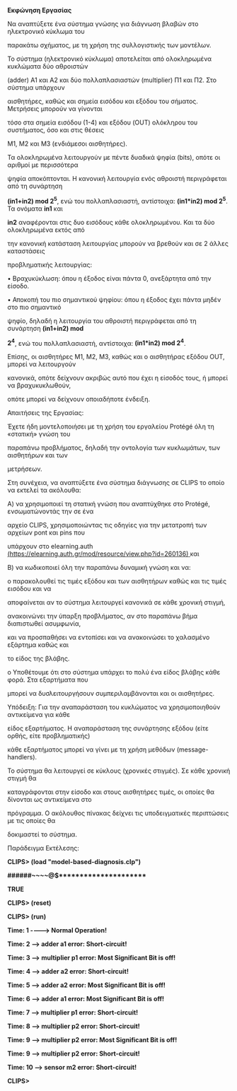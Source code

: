 **﻿Εκφώνηση Εργασίας**


Να αναπτύξετε ένα σύστημα γνώσης για διάγνωση βλαβών στο ηλεκτρονικό κύκλωμα του

παρακάτω σχήματος, με τη χρήση της συλλογιστικής των μοντέλων.


Το σύστημα (ηλεκτρονικό κύκλωμα) αποτελείται από ολοκληρωμένα κυκλώματα δύο αθροιστών

(adder) Α1 και Α2 και δύο πολλαπλασιαστών (multiplier) Π1 και Π2. Στο σύστημα υπάρχουν

αισθητήρες, καθώς και σημεία εισόδου και εξόδου του σήματος. Μετρήσεις μπορούν να γίνονται

τόσο στα σημεία εισόδου (1-4) και εξόδου (OUT) ολόκληρου του συστήματος, όσο και στις θέσεις

Μ1, Μ2 και Μ3 (ενδιάμεσοι αισθητήρες).


Τα ολοκληρωμένα λειτουργούν με πέντε δυαδικά ψηφία (bits), οπότε οι αριθμοί με περισσότερα

ψηφία αποκόπτονται. Η κανονική λειτουργία ενός αθροιστή περιγράφεται από τη συνάρτηση

<b>(in1+in2) mod 2<sup>5</sup></b>, ενώ του πολλαπλασιαστή, αντίστοιχα: <b>(in1*in2) mod 2<sup>5</sup></b>. Τα ονόματα <b>in1</b> και

**in2** αναφέρονται στις δυο εισόδους κάθε ολοκληρωμένου. Και τα δύο ολοκληρωμένα εκτός από

την κανονική κατάσταση λειτουργίας μπορούν να βρεθούν και σε 2 άλλες καταστάσεις

προβληματικής λειτουργίας:

• Βραχυκύκλωση: όπου η έξοδος είναι πάντα 0, ανεξάρτητα από την είσοδο.

• Αποκοπή του πιο σημαντικού ψηφίου: όπου η έξοδος έχει πάντα μηδέν στο πιο σημαντικό

ψηφίο, δηλαδή η λειτουργία του αθροιστή περιγράφεται από τη συνάρτηση **(in1+in2) mod**

<b>2<sup>4</sup></b>, ενώ του πολλαπλασιαστή, αντίστοιχα: <b>(in1*in2) mod 2<sup>4</sup></b>.


<a name="br2"></a> 

Επίσης, οι αισθητήρες Μ1, Μ2, Μ3, καθώς και ο αισθητήρας εξόδου OUT, μπορεί να λειτουργούν

κανονικά, οπότε δείχνουν ακριβώς αυτό που έχει η είσοδός τους, ή μπορεί να βραχυκυκλωθούν,

οπότε μπορεί να δείχνουν οποιαδήποτε ένδειξη.

Απαιτήσεις της Εργασίας:

Έχετε ήδη μοντελοποιήσει με τη χρήση του εργαλείου Protégé όλη τη «στατική» γνώση του

παραπάνω προβλήματος, δηλαδή την οντολογία των κυκλωμάτων, των αισθητήρων και των

μετρήσεων.

Στη συνέχεια, να αναπτύξετε ένα σύστημα διάγνωσης σε CLIPS το οποίο να εκτελεί τα ακόλουθα:

Α) να χρησιμοποιεί τη στατική γνώση που αναπτύχθηκε στo Protégé, ενσωματώνοντάς την σε ένα

αρχείο CLIPS, χρησιμοποιώντας τις οδηγίες για την μετατροπή των αρχείων pont και pins που

υπάρχουν στο elearning.auth [(](https://elearning.auth.gr/mod/resource/view.php?id=260136)<https://elearning.auth.gr/mod/resource/view.php?id=260136>[)](https://elearning.auth.gr/mod/resource/view.php?id=260136)[ ](https://elearning.auth.gr/mod/resource/view.php?id=260136)και

Β) να κωδικοποιεί όλη την παραπάνω δυναμική γνώση και να:

o παρακολουθεί τις τιμές εξόδου και των αισθητήρων καθώς και τις τιμές εισόδου και να

αποφαίνεται αν το σύστημα λειτουργεί κανονικά σε κάθε χρονική στιγμή,

ανακοινώνει την ύπαρξη προβλήματος, αν στο παραπάνω βήμα διαπιστωθεί ασυμφωνία,

και να προσπαθήσει να εντοπίσει και να ανακοινώσει το χαλασμένο εξάρτημα καθώς και

το είδος της βλάβης.

o Υποθέτουμε ότι στο σύστημα υπάρχει το πολύ ένα είδος βλάβης κάθε φορά. Στα εξαρτήματα που

μπορεί να δυσλειτουργήσουν συμπεριλαμβάνονται και οι αισθητήρες.



Υπόδειξη: Για την αναπαράσταση του κυκλώματος να χρησιμοποιηθούν αντικείμενα για κάθε

είδος εξαρτήματος. Η αναπαράσταση της συνάρτησης εξόδου (είτε ορθής, είτε προβληματικής)

κάθε εξαρτήματος μπορεί να γίνει με τη χρήση μεθόδων (message-handlers).

Το σύστημα θα λειτουργεί σε κύκλους (χρονικές στιγμές). Σε κάθε χρονική στιγμή θα

καταγράφονται στην είσοδο και στους αισθητήρες τιμές, οι οποίες θα δίνονται ως αντικείμενα στο

πρόγραμμα. Ο ακόλουθος πίνακας δείχνει τις υποδειγματικές περιπτώσεις με τις οποίες θα

δοκιμαστεί το σύστημα.



Παράδειγμα Εκτέλεσης:

**CLIPS> (load "model-based-diagnosis.clp")**

**######~~~~@$\*\*\*\*\*\*\*\*\*\*\*\*\*\*\*\*\*\*\*\*\***

**TRUE**

**CLIPS> (reset)**

**CLIPS> (run)**



<a name="br3"></a> 

**Time: 1 ----> Normal Operation!**

**Time: 2 --> adder a1 error: Short-circuit!**

**Time: 3 --> multiplier p1 error: Most Significant Bit is off!**

**Time: 4 --> adder a2 error: Short-circuit!**

**Time: 5 --> adder a2 error: Most Significant Bit is off!**

**Time: 6 --> adder a1 error: Most Significant Bit is off!**

**Time: 7 --> multiplier p1 error: Short-circuit!**

**Time: 8 --> multiplier p2 error: Short-circuit!**

**Time: 9 --> multiplier p2 error: Most Significant Bit is off!**

**Time: 9 --> multiplier p2 error: Short-circuit!**

**Time: 10 --> sensor m2 error: Short-circuit!**

**CLIPS>**


